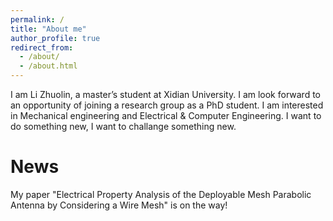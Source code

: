 ```yaml
---
permalink: /
title: "About me"
author_profile: true
redirect_from: 
  - /about/
  - /about.html
---
```


I am Li Zhuolin, a master’s student at Xidian University. I am look forward to an opportunity of joining a research group as a PhD student. I am interested in Mechanical engineering and Electrical & Computer Engineering. I want to do something new, I want to challange something new.

News
======
My paper "Electrical Property Analysis of the Deployable Mesh Parabolic Antenna by Considering a Wire Mesh" is on the way!
